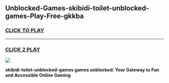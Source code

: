 
## Unblocked-Games-skibidi-toilet-unblocked-games-Play-Free-gkkba
<h3>
<a href="https://premium76.site?title=skibidi-toilet-unblocked-games&ref=19M">CLICK TO PLAY</a></h3>
<hr>

<h3>
<a href="https://premium76.site?title=skibidi-toilet-unblocked-games&ref=19M">CLICK 2 PLAY</a>
  
</h3>

<a href="https://premium76.site?title=skibidi-toilet-unblocked-games&ref=19M"><img src="https://clearcache.store/games.png"></a>


**skibidi-toilet-unblocked-games games unblocked: Your Gateway to Fun and Accessible Online Gaming**

